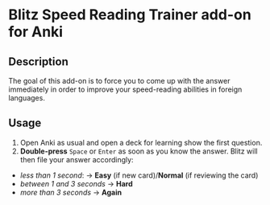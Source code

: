 # Blitz Speed Reading Trainer add-on for Anki
## Description
The goal of this add-on is to force you to come up with the answer immediately in order to improve your speed-reading abilities in foreign languages.
## Usage
1. Open Anki as usual and open a deck for learning show the first question.
2. **Double-press** `Space` or `Enter` as soon as you know the answer. Blitz will then file your answer accordingly:

* _less than 1 second_: -> **Easy** (if new card)/**Normal** (if reviewing the card)
* _between 1 and 3 seconds_ -> **Hard**
* _more than 3 seconds_ -> **Again**
